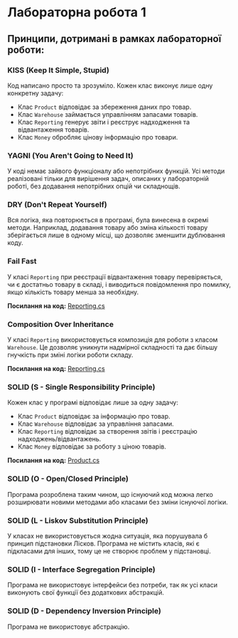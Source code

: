 # Лабораторна робота 1

## Принципи, дотримані в рамках лабораторної роботи:

### KISS (Keep It Simple, Stupid)
Код написано просто та зрозуміло. Кожен клас виконує лише одну конкретну задачу:
- Клас `Product` відповідає за збереження даних про товар.
- Клас `Warehouse` займається управлінням запасами товарів.
- Клас `Reporting` генерує звіти і реєструє надходження та відвантаження товарів.
- Клас `Money` обробляє цінову інформацію про товари.

### YAGNI (You Aren't Going to Need It)
У коді немає зайвого функціоналу або непотрібних функцій. Усі методи реалізовані тільки для вирішення задач, описаних у лабораторній роботі, без додавання непотрібних опцій чи складнощів.

### DRY (Don't Repeat Yourself)
Вся логіка, яка повторюється в програмі, була винесена в окремі методи. Наприклад, додавання товару або зміна кількості товару зберігається лише в одному місці, що дозволяє зменшити дублювання коду.

### Fail Fast
У класі `Reporting` при реєстрації відвантаження товару перевіряється, чи є достатньо товару в складі, і виводиться повідомлення про помилку, якщо кількість товару менша за необхідну.

**Посилання на код:** [Reporting.cs](https://github.com/Oleg-Ischuk/KPZ-course2/blob/Lab-1/Lab-1/Library/Reporting.cs#L24-L46)

### Composition Over Inheritance
У класі `Reporting` використовується композиція для роботи з класом `Warehouse`. Це дозволяє уникнути надмірної складності та дає більшу гнучкість при зміні логіки роботи складу.

**Посилання на код:** [Reporting.cs](https://github.com/Oleg-Ischuk/KPZ-course2/blob/Lab-1/Lab-1/Library/Reporting.cs#L11-L16)

### SOLID (S - Single Responsibility Principle)
Кожен клас у програмі відповідає лише за одну задачу:
- Клас `Product` відповідає за інформацію про товар.
- Клас `Warehouse` відповідає за управління запасами.
- Клас `Reporting` відповідає за створення звітів і реєстрацію надходжень/відвантажень.
- Клас `Money` відповідає за роботу з ціною товарів.

**Посилання на код:** [Product.cs](https://github.com/Oleg-Ischuk/KPZ-course2/blob/Lab-1/Lab-1/Library/Product.cs)

### SOLID (O - Open/Closed Principle)
Програма розроблена таким чином, що існуючий код можна легко розширювати новими методами або класами без зміни існуючої логіки.

### SOLID (L - Liskov Substitution Principle)
У класах не використовується жодна ситуація, яка порушувала б принцип підстановки Лісков. Програма не містить класів, які є підкласами для інших, тому це не створює проблем у підстановці.

### SOLID (I - Interface Segregation Principle)
Програма не використовує інтерфейси без потреби, так як усі класи виконують свої функції без додаткових абстракцій.

### SOLID (D - Dependency Inversion Principle)
Програма не використовує абстракцію. 

